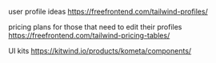 user profile ideas <https://freefrontend.com/tailwind-profiles/>

pricing plans for those that need to edit their profiles <https://freefrontend.com/tailwind-pricing-tables/>

UI kits
<https://kitwind.io/products/kometa/components/>

